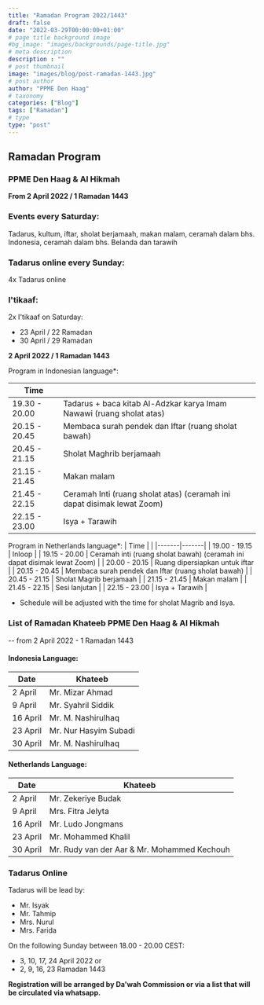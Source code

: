 ```yaml
---
title: "Ramadan Program 2022/1443"
draft: false
date: "2022-03-29T00:00:00+01:00"
# page title background image
#bg_image: "images/backgrounds/page-title.jpg"
# meta description
description : ""
# post thumbnail
image: "images/blog/post-ramadan-1443.jpg"
# post author
author: "PPME Den Haag"
# taxonomy
categories: ["Blog"]
tags: ["Ramadan"]
# type
type: "post"
---
```


## Ramadan Program 
### PPME Den Haag & Al Hikmah
**From 2 April 2022 / 1 Ramadan 1443**




### Events every Saturday:
Tadarus, kultum, iftar, sholat berjamaah, makan malam, ceramah dalam bhs. Indonesia, ceramah dalam bhs. Belanda dan tarawih

### Tadarus online every Sunday:
4x  Tadarus online

### I'tikaaf:
2x I'tikaaf on Saturday:
* 23 April / 22 Ramadan
* 30 April / 29 Ramadan


**2 April 2022 / 1 Ramadan 1443**

Program in Indonesian language*:

| Time |  |
|-------|-------|
| 19.30 - 20.00 | Tadarus + baca kitab Al-Adzkar karya Imam Nawawi (ruang sholat atas) |
| 20.15 - 20.45 | Membaca surah pendek dan Iftar (ruang sholat bawah) |
| 20.45 - 21.15 | Sholat Maghrib berjamaah |
| 21.15 - 21.45 | Makan malam |
| 21.45 - 22.15 | Ceramah Inti (ruang sholat atas) (ceramah ini dapat disimak lewat Zoom) |
| 22.15 - 23.00 | Isya + Tarawih |


Program in Netherlands language*:
| Time |  |
|-------|-------|
| 19.00 - 19.15 | Inloop |
| 19.15 - 20.00 | Ceramah inti (ruang sholat bawah) (ceramah ini dapat disimak lewat Zoom) |
| 20.00 - 20.15 | Ruang dipersiapkan untuk iftar |
| 20.15 - 20.45 | Membaca surah pendek dan Iftar (ruang sholat bawah) |
| 20.45 - 21.15 | Sholat Magrib berjamaah |
| 21.15 - 21.45 | Makan malam |
| 21.45 - 22.15 | Sesi lanjutan |
| 22.15 - 23.00 | Isya + Tarawih |

* Schedule will be adjusted with the time for sholat Magrib and Isya.


### List of Ramadan Khateeb PPME Den Haag & Al Hikmah
-- from 2 April 2022 - 1 Ramadan 1443


#### Indonesia Language:

| Date | Khateeb |
|------|---------|
| 2 April | Mr. Mizar Ahmad |
| 9 April | Mr. Syahril Siddik |
| 16 April| Mr. M. Nashirulhaq |
| 23 April| Mr. Nur Hasyim Subadi |
| 30 April| Mr. M. Nashirulhaq |


#### Netherlands Language:

| Date | Khateeb |
|------|---------|
| 2 April | Mr. Zekeriye Budak |
| 9 April | Mrs. Fitra Jelyta |
| 16 April| Mr. Ludo Jongmans |
| 23 April| Mr. Mohammed Khalil |
| 30 April| Mr. Rudy van der Aar & Mr. Mohammed Kechouh |


### Tadarus Online

Tadarus will be lead by:
* Mr. Isyak
* Mr. Tahmip
* Mrs. Nurul
* Mrs. Farida

On the following Sunday between 18.00 - 20.00 CEST:
* 3, 10, 17, 24 April 2022 or
* 2, 9, 16, 23 Ramadan 1443

**Registration will be arranged by Da'wah Commission or via a list that will be circulated via whatsapp.**